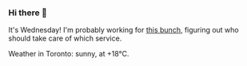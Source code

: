 ### Hi there :wave:

It's Wednesday! I'm probably working for [this bunch](https://github.com/kohofinancial), figuring out who should take care of which service.

Weather in Toronto: sunny, at +18°C.
